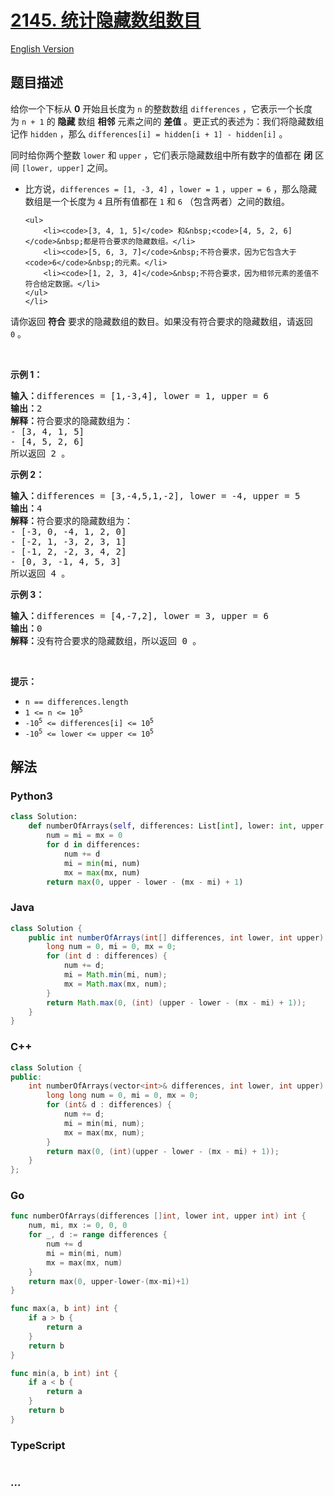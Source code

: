 # [2145. 统计隐藏数组数目](https://leetcode.cn/problems/count-the-hidden-sequences)

[English Version](/solution/2100-2199/2145.Count%20the%20Hidden%20Sequences/README_EN.md)

## 题目描述

<!-- 这里写题目描述 -->

<p>给你一个下标从 <strong>0</strong>&nbsp;开始且长度为 <code>n</code>&nbsp;的整数数组&nbsp;<code>differences</code>&nbsp;，它表示一个长度为&nbsp;<code>n + 1</code>&nbsp;的&nbsp;<strong>隐藏</strong>&nbsp;数组&nbsp;<strong>相邻</strong>&nbsp;元素之间的&nbsp;<strong>差值</strong>&nbsp;。更正式的表述为：我们将隐藏数组记作&nbsp;<code>hidden</code>&nbsp;，那么&nbsp;<code>differences[i] = hidden[i + 1] - hidden[i]</code>&nbsp;。</p>

<p>同时给你两个整数&nbsp;<code>lower</code> 和&nbsp;<code>upper</code>&nbsp;，它们表示隐藏数组中所有数字的值都在 <strong>闭</strong>&nbsp;区间&nbsp;<code>[lower, upper]</code>&nbsp;之间。</p>

<ul>
	<li>比方说，<code>differences = [1, -3, 4]</code>&nbsp;，<code>lower = 1</code>&nbsp;，<code>upper = 6</code>&nbsp;，那么隐藏数组是一个长度为 <code>4</code>&nbsp;且所有值都在&nbsp;<code>1</code>&nbsp;和&nbsp;<code>6</code>&nbsp;（包含两者）之间的数组。

    <ul>
    	<li><code>[3, 4, 1, 5]</code> 和&nbsp;<code>[4, 5, 2, 6]</code>&nbsp;都是符合要求的隐藏数组。</li>
    	<li><code>[5, 6, 3, 7]</code>&nbsp;不符合要求，因为它包含大于 <code>6</code>&nbsp;的元素。</li>
    	<li><code>[1, 2, 3, 4]</code>&nbsp;不符合要求，因为相邻元素的差值不符合给定数据。</li>
    </ul>
    </li>

</ul>

<p>请你返回 <strong>符合</strong>&nbsp;要求的隐藏数组的数目。如果没有符合要求的隐藏数组，请返回 <code>0</code>&nbsp;。</p>

<p>&nbsp;</p>

<p><strong>示例 1：</strong></p>

<pre><b>输入：</b>differences = [1,-3,4], lower = 1, upper = 6
<b>输出：</b>2
<b>解释：</b>符合要求的隐藏数组为：
- [3, 4, 1, 5]
- [4, 5, 2, 6]
所以返回 2 。
</pre>

<p><strong>示例 2：</strong></p>

<pre><b>输入：</b>differences = [3,-4,5,1,-2], lower = -4, upper = 5
<b>输出：</b>4
<b>解释：</b>符合要求的隐藏数组为：
- [-3, 0, -4, 1, 2, 0]
- [-2, 1, -3, 2, 3, 1]
- [-1, 2, -2, 3, 4, 2]
- [0, 3, -1, 4, 5, 3]
所以返回 4 。
</pre>

<p><strong>示例 3：</strong></p>

<pre><b>输入：</b>differences = [4,-7,2], lower = 3, upper = 6
<b>输出：</b>0
<b>解释：</b>没有符合要求的隐藏数组，所以返回 0 。
</pre>

<p>&nbsp;</p>

<p><strong>提示：</strong></p>

<ul>
	<li><code>n == differences.length</code></li>
	<li><code>1 &lt;= n &lt;= 10<sup>5</sup></code></li>
	<li><code>-10<sup>5</sup> &lt;= differences[i] &lt;= 10<sup>5</sup></code></li>
	<li><code>-10<sup>5</sup> &lt;= lower &lt;= upper &lt;= 10<sup>5</sup></code></li>
</ul>

## 解法

<!-- 这里可写通用的实现逻辑 -->

<!-- tabs:start -->

### **Python3**

<!-- 这里可写当前语言的特殊实现逻辑 -->

```python
class Solution:
    def numberOfArrays(self, differences: List[int], lower: int, upper: int) -> int:
        num = mi = mx = 0
        for d in differences:
            num += d
            mi = min(mi, num)
            mx = max(mx, num)
        return max(0, upper - lower - (mx - mi) + 1)
```

### **Java**

<!-- 这里可写当前语言的特殊实现逻辑 -->

```java
class Solution {
    public int numberOfArrays(int[] differences, int lower, int upper) {
        long num = 0, mi = 0, mx = 0;
        for (int d : differences) {
            num += d;
            mi = Math.min(mi, num);
            mx = Math.max(mx, num);
        }
        return Math.max(0, (int) (upper - lower - (mx - mi) + 1));
    }
}
```

### **C++**

```cpp
class Solution {
public:
    int numberOfArrays(vector<int>& differences, int lower, int upper) {
        long long num = 0, mi = 0, mx = 0;
        for (int& d : differences) {
            num += d;
            mi = min(mi, num);
            mx = max(mx, num);
        }
        return max(0, (int)(upper - lower - (mx - mi) + 1));
    }
};
```

### **Go**

```go
func numberOfArrays(differences []int, lower int, upper int) int {
	num, mi, mx := 0, 0, 0
	for _, d := range differences {
		num += d
		mi = min(mi, num)
		mx = max(mx, num)
	}
	return max(0, upper-lower-(mx-mi)+1)
}

func max(a, b int) int {
	if a > b {
		return a
	}
	return b
}

func min(a, b int) int {
	if a < b {
		return a
	}
	return b
}
```

### **TypeScript**

<!-- 这里可写当前语言的特殊实现逻辑 -->

```ts

```

### **...**

```

```

<!-- tabs:end -->
